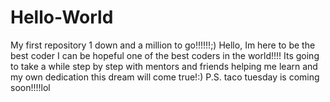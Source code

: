 # Hello-World
My first repository 1 down and a million to go!!!!!!;)
Hello, Im here to be the best coder I can be hopeful one of the best coders in the world!!!! Its going to take a while step by step with mentors and friends helping me learn and my own dedication this dream will come true!:)
P.S. taco tuesday is coming soon!!!!lol
